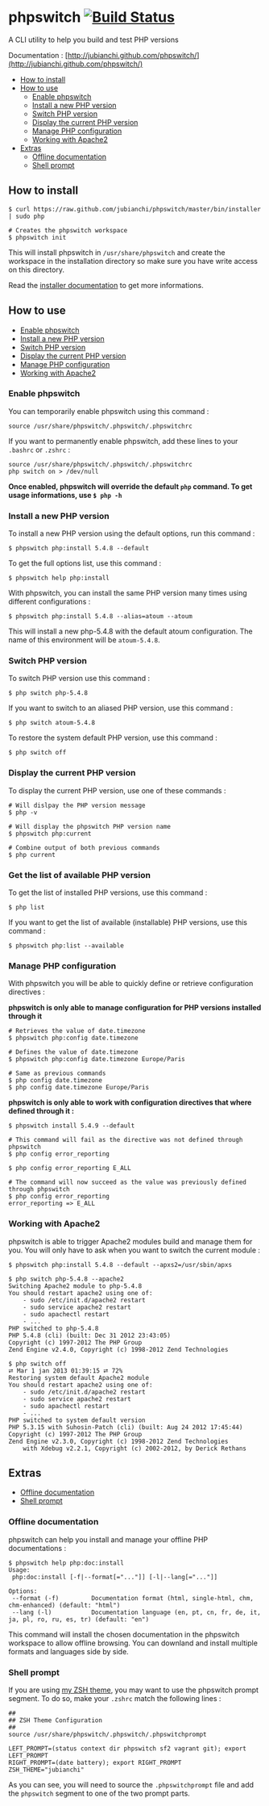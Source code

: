 # phpswitch [![Build Status](https://secure.travis-ci.org/jubianchi/phpswitch.png)](http://travis-ci.org/jubianchi/phpswitch)

A CLI utility to help you build and test PHP versions

Documentation : [http://jubianchi.github.com/phpswitch/](http://jubianchi.github.com/phpswitch/)

* [How to install](#how-to-install)
* [How to use](#how-to-use)
   * [Enable phpswitch](#enable-phpswitch)
   * [Install a new PHP version](#install-a-new-php-version)
   * [Switch PHP version](#switch-php-version)
   * [Display the current PHP version](#display-the-current-php-version)
   * [Manage PHP configuration](#manage-php-configuration)
   * [Working with Apache2](#working-with-apache2)
* [Extras](#extras)
   * [Offline documentation](#offline-documentation)
   * [Shell prompt](#shell-prompt)

## How to install

```shell
$ curl https://raw.github.com/jubianchi/phpswitch/master/bin/installer | sudo php

# Creates the phpswitch workspace
$ phpswitch init
```

This will install phpswitch in ```/usr/share/phpswitch``` and create the workspace in the installation directory
so make sure you have write access on this directory.

Read the [installer documentation](http://jubianchi.github.com/phpswitch/installer.html) to get more informations.

## How to use

* [Enable phpswitch](#enable-phpswitch)
* [Install a new PHP version](#install-a-new-php-version)
* [Switch PHP version](#switch-php-version)
* [Display the current PHP version](#display-the-current-php-version)
* [Manage PHP configuration](#manage-php-configuration)
* [Working with Apache2](#working-with-apache2)

### Enable phpswitch

You can temporarily enable phpswitch using this command :

```shell
source /usr/share/phpswitch/.phpswitch/.phpswitchrc
```

If you want to permanently enable phpswitch, add these lines to your ```.bashrc``` or ```.zshrc``` :

```shell
source /usr/share/phpswitch/.phpswitch/.phpswitchrc
php switch on > /dev/null
```

**Once enabled, phpswitch will override the default ```php``` command. To get usage informations, use ```$ php -h```**

### Install a new PHP version

To install a new PHP version using the default options, run this command :

```shell
$ phpswitch php:install 5.4.8 --default
```

To get the full options list, use this command :

```shell
$ phpswitch help php:install
```

With phpswitch, you can install the same PHP version many times using different configurations :

```shell
$ phpswitch php:install 5.4.8 --alias=atoum --atoum
```

This will install a new php-5.4.8 with the default atoum configuration. The name of this environment will
be ```atoum-5.4.8```.

### Switch PHP version

To switch PHP version use this command :

```shell
$ php switch php-5.4.8
```

If you want to switch to an aliased PHP version, use this command :

```shell
$ php switch atoum-5.4.8
```

To restore the system default PHP version, use this command :

```shell
$ php switch off
```

### Display the current PHP version

To display the current PHP version, use one of these commands :

```shell
# Will dislpay the PHP version message
$ php -v

# Will display the phpswitch PHP version name
$ phpswitch php:current

# Combine output of both previous commands
$ php current
```

### Get the list of available PHP version

To get the list of installed PHP versions, use this command :

```shell
$ php list
```

If you want to get the list of available (installable) PHP versions, use this command :

```shell
$ phpswitch php:list --available
```

### Manage PHP configuration

With phpswitch you will be able to quickly define or retrieve configuration directives :

**phpswitch is only able to manage configuration for PHP versions installed through it**

```shell
# Retrieves the value of date.timezone
$ phpswitch php:config date.timezone

# Defines the value of date.timezone
$ phpswitch php:config date.timezone Europe/Paris

# Same as previous commands
$ php config date.timezone
$ php config date.timezone Europe/Paris
```

**phpswitch is only able to work with configuration directives that where defined through it :**

```shell
$ phpswitch install 5.4.9 --default

# This command will fail as the directive was not defined through phpswitch
$ php config error_reporting

$ php config error_reporting E_ALL

# The command will now succeed as the value was previously defined through phpswitch
$ php config error_reporting
error_reporting => E_ALL
```

### Working with Apache2

phpswitch is able to trigger Apache2 modules build and manage them for you. You will only have to
ask when you want to switch the current module :

```shell
$ phpswitch php:install 5.4.8 --default --apxs2=/usr/sbin/apxs

$ php switch php-5.4.8 --apache2
Switching Apache2 module to php-5.4.8
You should restart apache2 using one of:
    - sudo /etc/init.d/apache2 restart
    - sudo service apache2 restart
    - sudo apachectl restart
    - ...
PHP switched to php-5.4.8
PHP 5.4.8 (cli) (built: Dec 31 2012 23:43:05)
Copyright (c) 1997-2012 The PHP Group
Zend Engine v2.4.0, Copyright (c) 1998-2012 Zend Technologies

$ php switch off                                                                                                          ⮂ Mar 1 jan 2013 01:39:15 ⮂ 72%
Restoring system default Apache2 module
You should restart apache2 using one of:
    - sudo /etc/init.d/apache2 restart
    - sudo service apache2 restart
    - sudo apachectl restart
    - ...
PHP switched to system default version
PHP 5.3.15 with Suhosin-Patch (cli) (built: Aug 24 2012 17:45:44)
Copyright (c) 1997-2012 The PHP Group
Zend Engine v2.3.0, Copyright (c) 1998-2012 Zend Technologies
    with Xdebug v2.2.1, Copyright (c) 2002-2012, by Derick Rethans
```

## Extras

* [Offline documentation](#offline-documentation)
* [Shell prompt](#shell-prompt)

### Offline documentation

phpswitch can help you install and manage your offline PHP documentations :

```
$ phpswitch help php:doc:install
Usage:
 php:doc:install [-f|--format[="..."]] [-l|--lang[="..."]]

Options:
 --format (-f)         Documentation format (html, single-html, chm, chm-enhanced) (default: "html")
 --lang (-l)           Documentation language (en, pt, cn, fr, de, it, ja, pl, ro, ru, es, tr) (default: "en")
```

This command will install the chosen documentation in the phpswitch workspace to allow offline browsing.
You can downland and install multiple formats and languages side by side.

### Shell prompt

If you are using [my ZSH theme](https://github.com/jubianchi/dotfiles), you may want to use the phpswitch prompt segment.
To do so, make your ```.zshrc``` match the following lines :

```shell
##
## ZSH Theme Configuration
##
source /usr/share/phpswitch/.phpswitch/.phpswitchprompt

LEFT_PROMPT=(status context dir phpswitch sf2 vagrant git); export LEFT_PROMPT
RIGHT_PROMPT=(date battery); export RIGHT_PROMPT
ZSH_THEME="jubianchi"
```

As you can see, you will need to source the ```.phpswitchprompt``` file and add the ```phpswitch```
segment to one of the two prompt parts.
